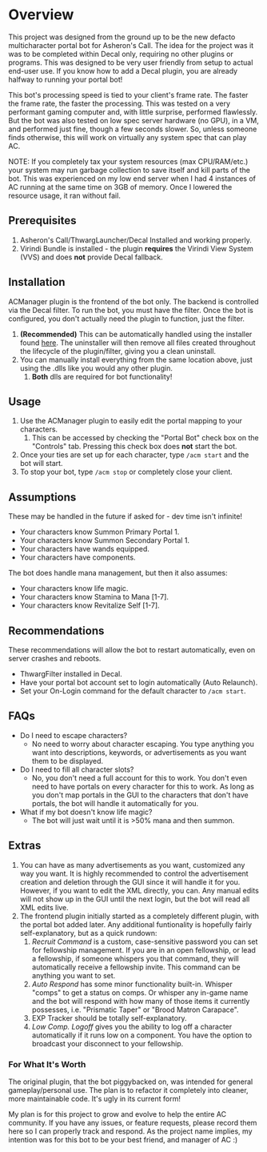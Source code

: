 # Overview

This project was designed from the ground up to be the new defacto multicharacter portal bot for Asheron's Call. The idea for the project was it was to be completed within Decal only, requiring no other plugins or programs. This was designed to be very user friendly from setup to actual end-user use. If you know how to add a Decal plugin, you are already halfway to running your portal bot!

This bot's processing speed is tied to your client's frame rate. The faster the frame rate, the faster the processing. This was tested on a very performant gaming computer and, with little surprise, performed flawlessly. But the bot was also tested on low spec server hardware (no GPU), in a VM, and performed just fine, though a few seconds slower. So, unless someone finds otherwise, this will work on virtually any system spec that can play AC. 

NOTE: If you completely tax your system resources (max CPU/RAM/etc.) your system may run garbage collection to save itself and kill parts of the bot. This was experienced on my low end server when I had 4 instances of AC running at the same time on 3GB of memory. Once I lowered the resource usage, it ran without fail.

## Prerequisites
1. Asheron's Call/ThwargLauncher/Decal Installed and working properly.
2. Virindi Bundle is installed - the plugin **requires** the Virindi View System (VVS) and does **not** provide Decal fallback.

## Installation

ACManager plugin is the frontend of the bot only. The backend is controlled via the Decal filter. To run the bot, you must have the filter. Once the bot is configured, you don't actually need the plugin to function, just the filter.

1. **(Recommended)** This can be automatically handled using the installer found [here](https://github.com/patri0t86/ACManager/releases). The uninstaller will then remove all files created throughout the lifecycle of the plugin/filter, giving you a clean uninstall.
2. You can manually install everything from the same location above, just using the .dlls like you would any other plugin.
    1. **Both** dlls are required for bot functionality!

## Usage

1. Use the ACManager plugin to easily edit the portal mapping to your characters.
   1. This can be accessed by checking the "Portal Bot" check box on the "Controls" tab. Pressing this check box does **not** start the bot.
2. Once your ties are set up for each character, type `/acm start` and the bot will start.
3. To stop your bot, type `/acm stop` or completely close your client.

## Assumptions 

These may be handled in the future if asked for - dev time isn't infinite!

- Your characters know Summon Primary Portal 1.
- Your characters know Summon Secondary Portal 1.
- Your characters have wands equipped.
- Your characters have components.

The bot does handle mana management, but then it also assumes:

- Your characters know life magic.
- Your characters know Stamina to Mana [1-7].
- Your characters know Revitalize Self [1-7].

## Recommendations

These recommendations will allow the bot to restart automatically, even on server crashes and reboots.

- ThwargFilter installed in Decal.
- Have your portal bot account set to login automatically (Auto Relaunch).
- Set your On-Login command for the default character to `/acm start`.

## FAQs

- Do I need to escape characters?
  - No need to worry about character escaping. You type anything you want into descriptions, keywords, or advertisements as you want them to be displayed.
- Do I need to fill all character slots?
  - No, you don't need a full account for this to work. You don't even need to have portals on every character for this to work. As long as you don't map portals in the GUI to the characters that don't have portals, the bot will handle it automatically for you.
- What if my bot doesn't know life magic?
  - The bot will just wait until it is >50% mana and then summon.

## Extras

1. You can have as many advertisements as you want, customized any way you want. It is highly recommended to control the advertisement creation and deletion through the GUI since it will handle it for you. However, if you want to edit the XML directly, you can. Any manual edits will not show up in the GUI until the next login, but the bot will read all XML edits live.
2. The frontend plugin initially started as a completely different plugin, with the portal bot added later. Any additional funtionality is hopefully fairly self-explanatory, but as a quick rundown:
   1. *Recruit Command* is a custom, case-sensitive password you can set for fellowship management. If you are in an open fellowship, or lead a fellowship, if someone whispers you that command, they will automatically receive a fellowship invite. This command can be anything you want to set.
   2. *Auto Respond* has some minor functionality built-in. Whisper "comps" to get a status on comps. Or whisper any in-game name and the bot will respond with how many of those items it currently possesses, i.e. "Prismatic Taper" or "Brood Matron Carapace".
   3. EXP Tracker should be totally self-explanatory.
   4. *Low Comp. Logoff* gives you the ability to log off a character automatically if it runs low on a component. You have the option to broadcast your disconnect to your fellowship.

### For What It's Worth

The original plugin, that the bot piggybacked on, was intended for general gameplay/personal use. The plan is to refactor it completely into cleaner, more maintainable code. It's ugly in its current form!

My plan is for this project to grow and evolve to help the entire AC community. If you have any issues, or feature requests, please record them here so I can properly track and respond. As the project name implies, my intention was for this bot to be your best friend, and manager of AC :)